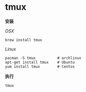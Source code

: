 # tmux

**安装**

*OSX*

```shell
brew install tmux
```

*Linux*

```shell
pacman -S tmux          # archlinux
apt-get install tmux    # Ubuntu
yum install tmux        # Centos
```

**执行**

```shell
tmux
```


